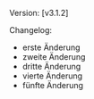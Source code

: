 Version: [v3.1.2]

Changelog:
- erste Änderung
- zweite Änderung
- dritte Änderung
- vierte Änderung
- fünfte Änderung


